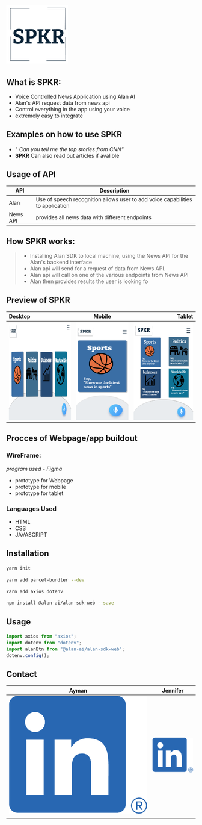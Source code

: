 # <img src="./Images/Slice%209.png"/>

## What is SPKR:

- Voice Controlled News Application using Alan AI
- Alan's API request data from news api
- Control everything in the app using your voice
- extremely easy to integrate

## Examples on how to use SPKR

- " _Can you tell me the top stories from CNN"_
- **SPKR** Can also read out articles if avalible

## Usage of API

| API      | Description                                                                    |
| -------- | ------------------------------------------------------------------------------ |
| Alan     | Use of speech recognition allows user to add voice capabilities to application |
| News API | provides all news data with different endpoints                                |

## How SPKR works:

> - Installing Alan SDK to local machine, using the News API for the Alan's backend interface
> - Alan api will send for a request of data from News API.
> - Alan api will call on one of the various endpoints from News API
> - Alan then provides results the user is looking fo

## Preview of SPKR

| Desktop                                                            |                          Mobile                          |                                                                Tablet |
| :----------------------------------------------------------------- | :------------------------------------------------------: | --------------------------------------------------------------------: |
| <img width="260" height="260" src='./Images/MacBook Pro - 1.png'/> | <img width="220" height="260" src='./Images/X - 2.png'/> | <img width="260" height="260" src='./Images/iPad Pro 12.9_ - 2.png'/> |

## Procces of Webpage/app buildout

### WireFrame:

_program used - Figma_

- prototype for Webpage
- prototype for mobile
- prototype for tablet

### Languages Used

- HTML
- CSS
- JAVASCRIPT

## Installation

```zsh
yarn init
```

```zsh
yarn add parcel-bundler --dev
```

```zsh
Yarn add axios dotenv
```

```zsh
npm install @alan-ai/alan-sdk-web --save
```

## Usage

```javascript
import axios from "axios";
import dotenv from "dotenv";
import alanBtn from "@alan-ai/alan-sdk-web";
dotenv.config();
```

## Contact

| **Ayman**                                                                                 | **Jennifer**                                                                                   |
| ----------------------------------------------------------------------------------------- | ---------------------------------------------------------------------------------------------- |
| [![LinkedIn](Images/LI-In-Bug.png)](https://www.linkedin.com/in/ayman-omer-b2429b1ab) | [![LinkedIn](Images/aLINKEDIINpng.png)](https://www.linkedin.com/in/jennifer-smith-14a8361b7/) |
|                                                                                           |                                                                                                |
